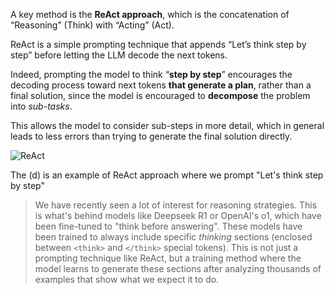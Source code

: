 A key method is the **ReAct approach**, which is the concatenation of “Reasoning” (Think) with “Acting” (Act).

ReAct is a simple prompting technique that appends “Let’s think step by step” before letting the LLM decode the next tokens.

Indeed, prompting the model to think “**step by step**” encourages the decoding process toward next tokens **that generate a plan**, rather than a final solution, since the model is encouraged to **decompose** the problem into _sub-tasks_.

This allows the model to consider sub-steps in more detail, which in general leads to less errors than trying to generate the final solution directly.

![ReAct](https://huggingface.co/datasets/agents-course/course-images/resolve/main/en/unit1/ReAct.png)

The (d) is an example of ReAct approach where we prompt "Let's think step by step"

> We have recently seen a lot of interest for reasoning strategies. This is what's behind models like Deepseek R1 or OpenAI's o1, which have been fine-tuned to "think before answering".
> These models have been trained to always include specific _thinking_ sections (enclosed between `<think>` and `</think>` special tokens). This is not just a prompting technique like ReAct, but a training method where the model learns to generate these sections after analyzing thousands of examples that show what we expect it to do.

